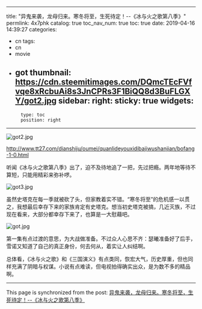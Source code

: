 
---
title: "异鬼来袭，龙母归来。寒冬将至，生死待定！--《冰与火之歌第八季》"
permlink: 4x7phk
catalog: true
toc_nav_num: true
toc: true
date: 2019-04-16 14:39:27
categories:
- cn
tags:
- cn
- movie
- got
thumbnail: https://cdn.steemitimages.com/DQmcTEcFVfvqe8xRcbuAi8s3JnCPRs3F1BiQQ8d3BuFLGXY/got2.jpg
sidebar:
    right:
        sticky: true
widgets:
    -
        type: toc
        position: right
---


![got2.jpg](https://cdn.steemitimages.com/DQmcTEcFVfvqe8xRcbuAi8s3JnCPRs3F1BiQQ8d3BuFLGXY/got2.jpg)

http://www.tt27.com/dianshiju/oumei/quanlideyouxidibajiwushanjian/bofang-1-0.html

听闻《冰与火之歌第八季》出了，迫不及待地追了一把，先过把瘾。两年地等待不算短，只能用精彩来弥补啰。

![got3.jpg](https://cdn.steemitimages.com/DQmTHuiv3ZMj36TcUJrLmkHteNPvNuLofPc3mCh3FbFNRVG/got3.jpg)

虽然史塔克在每一季就被砍了头，但家教着实不错。“寒冬将至”的危机感一以贯之，我想最后幸存下来的家族肯定有史塔克。想当初史塔克被搞，几近灭族，不过现在看来，大部分都幸存下来了，也算是一大慰藉吧。

![got.jpg](https://cdn.steemitimages.com/DQmTGdePt2xcVEkS49B7Lu8FfNXRYxW6oijXKKibZjY3mkM/got.jpg)


第一集有点过渡的意思，为大战做准备。不过众人心思不齐：瑟曦准备好了后手，雪诺又知道了自己的真正身份，何去何从，着实让人纠结啊。

总体看，《冰与火之歌》和《三国演义》有点类同，恢宏大气，历史厚重，但也同样充满了阴暗与权谋。小说有点难读，但电视拍得确实出众，是为数不多的精品啊。

- - -

This page is synchronized from the post: [异鬼来袭，龙母归来。寒冬将至，生死待定！--《冰与火之歌第八季》](https://steemit.com/@lemooljiang/4x7phk)
